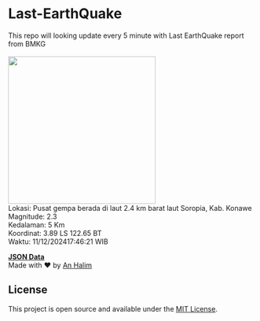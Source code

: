 # Last-EarthQuake
This repo will looking update every 5 minute with Last EarthQuake report from BMKG
<br>
<br>
<img src="https://static.bmkg.go.id/20241211174621.mmi.jpg" width="300"/>
<br>
Lokasi: Pusat gempa berada di laut 2.4 km barat laut Soropia, Kab. Konawe <br>
Magnitude: 2.3 <br>
Kedalaman: 5 Km <br>
Koordinat: 3.89 LS 122.65 BT <br>
Waktu: 11/12/202417:46:21 WIB <br>

<a href="./data/data.json">**JSON Data**</a>
<br>
Made with ❤️ by <a href="https://github.com/an-halim">An Halim</a>
## License

This project is open source and available under the [MIT License](LICENSE).

